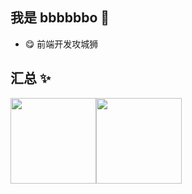 ## 我是 bbbbbbo 🐷

- 😋 前端开发攻城狮


## 汇总 ✨

<img align="" height="137px" src="https://github-readme-stats.vercel.app/api?username=bbbbbbo&hide_title=true&hide_border=true&show_icons=true&include_all_commits=true&line_height=21&bg_color=0,EC6C6C,FFD479,FFFC79,73FA79&theme=graywhite&locale=cn" /><img align="" height="137px" src="https://github-readme-stats.vercel.app/api/top-langs/?username=bbbbbbo&hide_title=true&hide_border=true&layout=compact&bg_color=0,73FA79,73FDFF,D783FF&theme=graywhite&locale=cn" />
